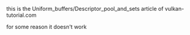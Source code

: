 this is the Uniform_buffers/Descriptor_pool_and_sets article of vulkan-tutorial.com

for some reason it doesn't work